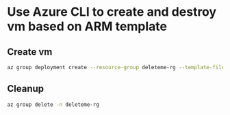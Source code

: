 # Use Azure CLI to create and destroy vm based on ARM template

## Create vm

``` bash
az group deployment create --resource-group deleteme-rg --template-file './template.json' --parameters './parameters.json'
```

## Cleanup

``` bash
az group delete -n deleteme-rg
```

